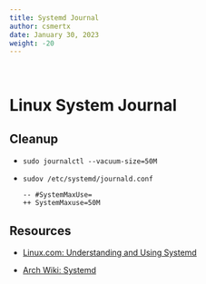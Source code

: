 ```yaml
---
title: Systemd Journal
author: csmertx
date: January 30, 2023
weight: -20
---
```


<br />

# Linux System Journal

## Cleanup

- ```sudo journalctl --vacuum-size=50M```

- ```sudov /etc/systemd/journald.conf```

    ```
    -- #SystemMaxUse=
    ++ SystemMaxuse=50M
    ```

## Resources

- [Linux.com: Understanding and Using Systemd](https://www.linux.com/training-tutorials/understanding-and-using-systemd/)

- [Arch Wiki: Systemd](https://wiki.archlinux.org/title/Systemd)